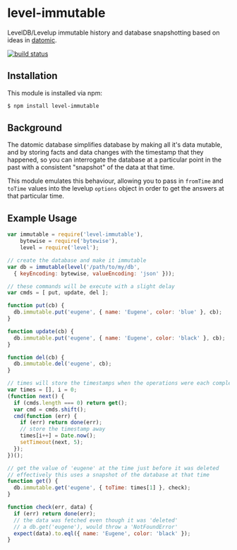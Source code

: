 # level-immutable

LevelDB/Levelup immutable history and database snapshotting based on ideas in
[datomic](http://www.datomic.com).

[![build status](https://secure.travis-ci.org/eugeneware/level-immutable.png)](http://travis-ci.org/eugeneware/level-immutable)

## Installation

This module is installed via npm:

``` bash
$ npm install level-immutable
```

## Background

The datomic database simplifies database by making all it's data mutable, and
by storing facts and data changes with the timestamp that they happened, so
you can interrogate the database at a particular point in the past with a
consistent "snapshot" of the data at that time.

This module emulates this behaviour, allowing you to pass in `fromTime` and
`toTime` values into the levelup `options` object in order to get the answers
at that particular time.

## Example Usage

``` js
var immutable = require('level-immutable'),
    bytewise = require('bytewise'),
    level = require('level');

// create the database and make it immutable
var db = immutable(level('/path/to/my/db',
  { keyEncoding: bytewise, valueEncoding: 'json' }));

// these commands will be execute with a slight delay
var cmds = [ put, update, del ];

function put(cb) {
  db.immutable.put('eugene', { name: 'Eugene', color: 'blue' }, cb);
}

function update(cb) {
  db.immutable.put('eugene', { name: 'Eugene', color: 'black' }, cb);
}

function del(cb) {
  db.immutable.del('eugene', cb);
}

// times will store the timestamps when the operations were each completed
var times = [], i = 0;
(function next() {
  if (cmds.length === 0) return get();
  var cmd = cmds.shift();
  cmd(function (err) {
    if (err) return done(err);
    // store the timestamp away
    times[i++] = Date.now();
    setTimeout(next, 5);
  });
})();

// get the value of 'eugene' at the time just before it was deleted
// effectively this uses a snapshot of the database at that time
function get() {
  db.immutable.get('eugene', { toTime: times[1] }, check);
}

function check(err, data) {
  if (err) return done(err);
  // the data was fetched even though it was 'deleted'
  // a db.get('eugene'), would throw a 'NotFoundError'
  expect(data).to.eql({ name: 'Eugene', color: 'black' });
}
```
